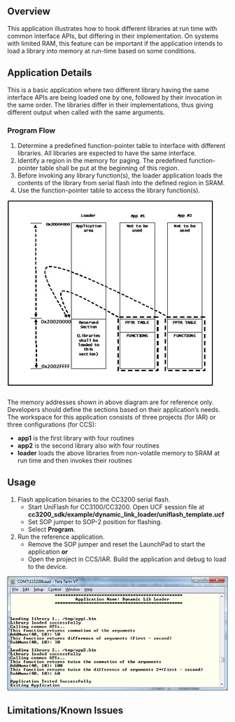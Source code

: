 ## Overview

This application illustrates how to hook different libraries at run time
with common interface APIs, but differing in their
implementation. On systems with limited RAM, this feature can be important if the application intends to load a library into memory at run-time based on some conditions.

## Application Details

This is a basic application where two different library having the same
interface APIs are being loaded one by one, followed by their
invocation in the same order. The libraries differ in their
implementations, thus giving different output when called with the same
arguments.

### Program Flow

1.  Determine a predefined function-pointer table
    to interface with different libraries. All libraries are expected to
    have the same interface.
2.  Identify a region in the memory for paging. The
    predefined function-pointer table shall be put at the beginning of
    this region.
3.  Before invoking any library function(s), the loader application
    loads the contents of the library from serial flash into the defined
    region in SRAM.
4.  Use the function-pointer table to access the library function(s).

![](../../docs/images/dynamiclib1.png)

The memory addresses shown in above diagram are for reference only. Developers should define the sections based on their application’s needs. The workspace for this application consists of three projects (for IAR) or three configurations
(for CCS):

- **app1** is the first library with four routines
- **app2** is the second library also with four routines
- **loader** loads the above libraries from non-volatile memory to SRAM at run time and then invokes their routines

## Usage

1. Flash application binaries to the CC3200 serial flash.
	- Start UniFlash for CC3100/CC3200. Open UCF session file at **cc3200_sdk/example/dynamic_link_loader/uniflash_template.ucf**
	- Set SOP jumper to SOP-2 position for flashing.
	- Select **Program**. 
2. Run the reference application.
	- Remove the SOP jumper and reset the LaunchPad to start the application **or**
    - Open the project in CCS/IAR. Build the application and debug to load to the device.

![](../../docs/images/dynamiclib2.png)

## Limitations/Known Issues
